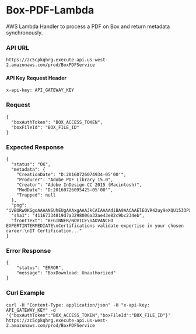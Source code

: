 # Box-PDF-Lambda
AWS Lambda Handler to process a PDF on Box and return metadata synchronously.

### API URL
    https://zc5cpkqhrg.execute-api.us-west-2.amazonaws.com/prod/BoxPDFService

#### API Key Request Header
    x-api-key: API_GATEWAY_KEY

### Request
```
{
  "boxAuthToken": "BOX_ACCESS_TOKEN",
  "boxFileId": "BOX_FILE_ID"
}
```

### Expected Response
```
{
  "status": "OK",
  "metadata": {
    "CreationDate": "D:20160726074934-05'00'",
    "Producer": "Adobe PDF Library 15.0",
    "Creator": "Adobe InDesign CC 2015 (Macintosh)",
    "ModDate": "D:20160726095425-05'00'",
    "Trapped": null
  },
  "png": "iVBORw0KGgoAAAANSUhEUgAAAxgAAAJkCAIAAAAdiBA9AACAAElEQVR42uy9eXQU1533PX/knNd/5DxPzknOJJksk5lhEmccv/ZM...",
  "sha1": "41167334819d7a3298006a32ae43e82c9bc234eb",
  "frontText": "BEGINNER/NOVICE\nADVANCED EXPERTINTERMEDIATE\nCertifications validate expertise in your chosen career.\nIT Certification..."
}
```
### Error Response
```
{
	"status": "ERROR",
	"message": "BoxDownload: Unauthorized"
}
```

### Curl Example
    curl -H "Content-Type: application/json" -H "x-api-key: API_GATEWAY_KEY" -d '{"boxAuthToken":"BOX_ACCESS_TOKEN","boxFileId":"BOX_FILE_ID"}' https://zc5cpkqhrg.execute-api.us-west-2.amazonaws.com/prod/BoxPDFService
